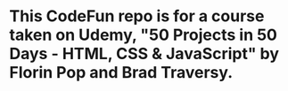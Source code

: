 # This CodeFun repo is for a course taken on Udemy, "50 Projects in 50 Days - HTML, CSS & JavaScript" by Florin Pop and Brad Traversy. 
